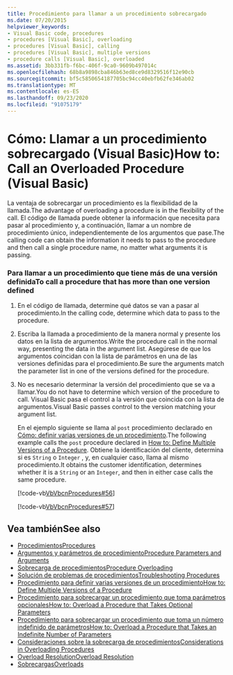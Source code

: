 ```yaml
---
title: Procedimiento para llamar a un procedimiento sobrecargado
ms.date: 07/20/2015
helpviewer_keywords:
- Visual Basic code, procedures
- procedures [Visual Basic], overloading
- procedures [Visual Basic], calling
- procedures [Visual Basic], multiple versions
- procedure calls [Visual Basic], overloaded
ms.assetid: 3bb331fb-f6bc-406f-9ca0-9609b497014c
ms.openlocfilehash: 68b8a9898cba846b63ed8ce9d8329516f12e90cb
ms.sourcegitcommit: bf5c5850654187705bc94cc40ebfb62fe346ab02
ms.translationtype: MT
ms.contentlocale: es-ES
ms.lasthandoff: 09/23/2020
ms.locfileid: "91075179"
---
```

# <a name="how-to-call-an-overloaded-procedure-visual-basic"></a><span data-ttu-id="8256f-102">Cómo: Llamar a un procedimiento sobrecargado (Visual Basic)</span><span class="sxs-lookup"><span data-stu-id="8256f-102">How to: Call an Overloaded Procedure (Visual Basic)</span></span>

<span data-ttu-id="8256f-103">La ventaja de sobrecargar un procedimiento es la flexibilidad de la llamada.</span><span class="sxs-lookup"><span data-stu-id="8256f-103">The advantage of overloading a procedure is in the flexibility of the call.</span></span> <span data-ttu-id="8256f-104">El código de llamada puede obtener la información que necesita para pasar al procedimiento y, a continuación, llamar a un nombre de procedimiento único, independientemente de los argumentos que pase.</span><span class="sxs-lookup"><span data-stu-id="8256f-104">The calling code can obtain the information it needs to pass to the procedure and then call a single procedure name, no matter what arguments it is passing.</span></span>  
  
### <a name="to-call-a-procedure-that-has-more-than-one-version-defined"></a><span data-ttu-id="8256f-105">Para llamar a un procedimiento que tiene más de una versión definida</span><span class="sxs-lookup"><span data-stu-id="8256f-105">To call a procedure that has more than one version defined</span></span>  
  
1. <span data-ttu-id="8256f-106">En el código de llamada, determine qué datos se van a pasar al procedimiento.</span><span class="sxs-lookup"><span data-stu-id="8256f-106">In the calling code, determine which data to pass to the procedure.</span></span>  
  
2. <span data-ttu-id="8256f-107">Escriba la llamada a procedimiento de la manera normal y presente los datos en la lista de argumentos.</span><span class="sxs-lookup"><span data-stu-id="8256f-107">Write the procedure call in the normal way, presenting the data in the argument list.</span></span> <span data-ttu-id="8256f-108">Asegúrese de que los argumentos coincidan con la lista de parámetros en una de las versiones definidas para el procedimiento.</span><span class="sxs-lookup"><span data-stu-id="8256f-108">Be sure the arguments match the parameter list in one of the versions defined for the procedure.</span></span>  
  
3. <span data-ttu-id="8256f-109">No es necesario determinar la versión del procedimiento que se va a llamar.</span><span class="sxs-lookup"><span data-stu-id="8256f-109">You do not have to determine which version of the procedure to call.</span></span> <span data-ttu-id="8256f-110">Visual Basic pasa el control a la versión que coincida con la lista de argumentos.</span><span class="sxs-lookup"><span data-stu-id="8256f-110">Visual Basic passes control to the version matching your argument list.</span></span>  
  
     <span data-ttu-id="8256f-111">En el ejemplo siguiente se llama al `post` procedimiento declarado en [Cómo: definir varias versiones de un procedimiento](./how-to-define-multiple-versions-of-a-procedure.md).</span><span class="sxs-lookup"><span data-stu-id="8256f-111">The following example calls the `post` procedure declared in [How to: Define Multiple Versions of a Procedure](./how-to-define-multiple-versions-of-a-procedure.md).</span></span> <span data-ttu-id="8256f-112">Obtiene la identificación del cliente, determina si es `String` o `Integer` , y, en cualquier caso, llama al mismo procedimiento.</span><span class="sxs-lookup"><span data-stu-id="8256f-112">It obtains the customer identification, determines whether it is a `String` or an `Integer`, and then in either case calls the same procedure.</span></span>  
  
     [!code-vb[VbVbcnProcedures#56](~/samples/snippets/visualbasic/VS_Snippets_VBCSharp/VbVbcnProcedures/VB/Class1.vb#56)]  
  
     [!code-vb[VbVbcnProcedures#57](~/samples/snippets/visualbasic/VS_Snippets_VBCSharp/VbVbcnProcedures/VB/Class1.vb#57)]  
  
## <a name="see-also"></a><span data-ttu-id="8256f-113">Vea también</span><span class="sxs-lookup"><span data-stu-id="8256f-113">See also</span></span>

- [<span data-ttu-id="8256f-114">Procedimientos</span><span class="sxs-lookup"><span data-stu-id="8256f-114">Procedures</span></span>](./index.md)
- [<span data-ttu-id="8256f-115">Argumentos y parámetros de procedimiento</span><span class="sxs-lookup"><span data-stu-id="8256f-115">Procedure Parameters and Arguments</span></span>](./procedure-parameters-and-arguments.md)
- [<span data-ttu-id="8256f-116">Sobrecarga de procedimientos</span><span class="sxs-lookup"><span data-stu-id="8256f-116">Procedure Overloading</span></span>](./procedure-overloading.md)
- [<span data-ttu-id="8256f-117">Solución de problemas de procedimientos</span><span class="sxs-lookup"><span data-stu-id="8256f-117">Troubleshooting Procedures</span></span>](./troubleshooting-procedures.md)
- [<span data-ttu-id="8256f-118">Procedimiento para definir varias versiones de un procedimiento</span><span class="sxs-lookup"><span data-stu-id="8256f-118">How to: Define Multiple Versions of a Procedure</span></span>](./how-to-define-multiple-versions-of-a-procedure.md)
- [<span data-ttu-id="8256f-119">Procedimiento para sobrecargar un procedimiento que toma parámetros opcionales</span><span class="sxs-lookup"><span data-stu-id="8256f-119">How to: Overload a Procedure that Takes Optional Parameters</span></span>](./how-to-overload-a-procedure-that-takes-optional-parameters.md)
- [<span data-ttu-id="8256f-120">Procedimiento para sobrecargar un procedimiento que toma un número indefinido de parámetros</span><span class="sxs-lookup"><span data-stu-id="8256f-120">How to: Overload a Procedure that Takes an Indefinite Number of Parameters</span></span>](./how-to-overload-a-procedure-that-takes-an-indefinite-number-of-parameters.md)
- [<span data-ttu-id="8256f-121">Consideraciones sobre la sobrecarga de procedimientos</span><span class="sxs-lookup"><span data-stu-id="8256f-121">Considerations in Overloading Procedures</span></span>](./considerations-in-overloading-procedures.md)
- [<span data-ttu-id="8256f-122">Overload Resolution</span><span class="sxs-lookup"><span data-stu-id="8256f-122">Overload Resolution</span></span>](./overload-resolution.md)
- [<span data-ttu-id="8256f-123">Sobrecargas</span><span class="sxs-lookup"><span data-stu-id="8256f-123">Overloads</span></span>](../../../language-reference/modifiers/overloads.md)
